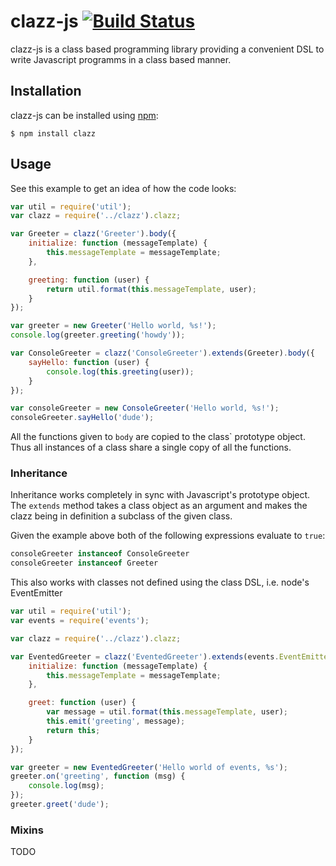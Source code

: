 # clazz-js [![Build Status](https://secure.travis-ci.org/halimath/clazz-js.png?branch=master)](https://travis-ci.org/halimath/clazz-js)

clazz-js is a class based programming library providing a convenient DSL to write Javascript programms in a class based
manner.

## Installation

clazz-js can be installed using [npm](https://npmjs.org/):
```
$ npm install clazz
```

## Usage

See this example to get an idea of how the code looks:

```javascript
var util = require('util');
var clazz = require('../clazz').clazz;

var Greeter = clazz('Greeter').body({
    initialize: function (messageTemplate) {
        this.messageTemplate = messageTemplate;
    },

    greeting: function (user) {
        return util.format(this.messageTemplate, user);
    }
});

var greeter = new Greeter('Hello world, %s!');
console.log(greeter.greeting('howdy'));

var ConsoleGreeter = clazz('ConsoleGreeter').extends(Greeter).body({
    sayHello: function (user) {
        console.log(this.greeting(user));
    }
});

var consoleGreeter = new ConsoleGreeter('Hello world, %s!');
consoleGreeter.sayHello('dude');
```

All the functions given to ```body``` are copied to the class` prototype object. Thus all instances of a class share a
single copy of all the functions.

### Inheritance

Inheritance works completely in sync with Javascript's prototype object. The `extends` method takes a class object
as an argument and makes the clazz being in definition a subclass of the given class.

Given the example above both of the following expressions evaluate to `true`:

```javascript
consoleGreeter instanceof ConsoleGreeter
consoleGreeter instanceof Greeter
```

This also works with classes not defined using the class DSL, i.e. node's EventEmitter

```javascript
var util = require('util');
var events = require('events');

var clazz = require('../clazz').clazz;

var EventedGreeter = clazz('EventedGreeter').extends(events.EventEmitter).body({
    initialize: function (messageTemplate) {
        this.messageTemplate = messageTemplate;
    },

    greet: function (user) {
        var message = util.format(this.messageTemplate, user);
        this.emit('greeting', message);
        return this;
    }
});

var greeter = new EventedGreeter('Hello world of events, %s');
greeter.on('greeting', function (msg) {
    console.log(msg);
});
greeter.greet('dude');
```

### Mixins
TODO
